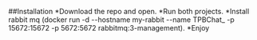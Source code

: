 ##Installation
*Download the repo and open.
*Run both projects.
*Install rabbit mq (docker run -d --hostname my-rabbit --name TPBChat_ -p 15672:15672 -p 5672:5672 rabbitmq:3-management).
*Enjoy
